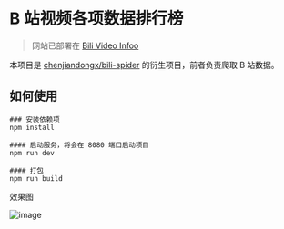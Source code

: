 # B 站视频各项数据排行榜

> 网站已部署在 [Bili Video Infoo](chenjiandongx.com/bili-video-rank)

本项目是 [chenjiandongx/bili-spider](https://github.com/chenjiandongx/bili-spider) 的衍生项目，前者负责爬取 B 站数据。

## 如何使用

```
### 安装依赖项
npm install

#### 启动服务，将会在 8080 端口启动项目
npm run dev

#### 打包
npm run build
```

效果图

![image](https://user-images.githubusercontent.com/19553554/37084650-12a5c548-222e-11e8-9c46-0683940b355c.png)

